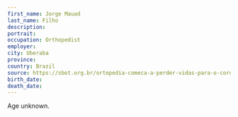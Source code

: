 ```yaml
---
first_name: Jorge Mauad
last_name: Filho
description: 
portrait: 
occupation: Orthopedist
employer: 
city: Uberaba
province: 
country: Brazil
source: https://sbot.org.br/ortopedia-comeca-a-perder-vidas-para-o-coronavirus/
birth_date: 
death_date: 
---
```


Age unknown.